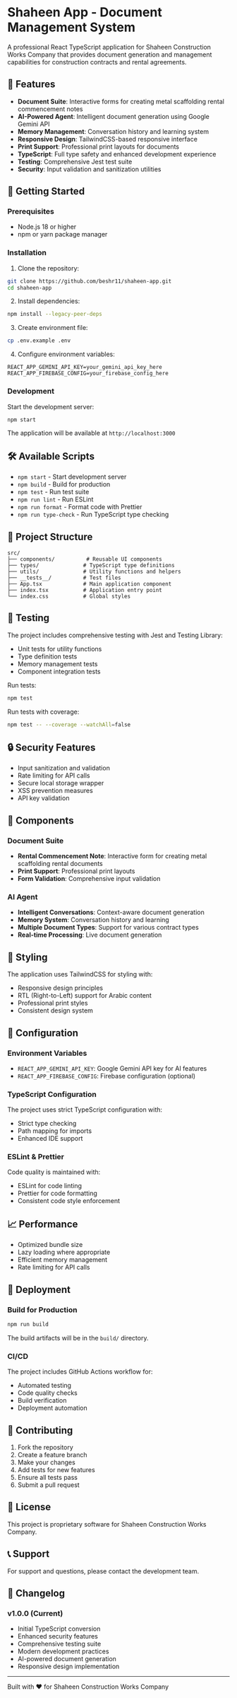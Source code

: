 # Shaheen App - Document Management System

A professional React TypeScript application for Shaheen Construction Works Company that provides document generation and management capabilities for construction contracts and rental agreements.

## 🌟 Features

- **Document Suite**: Interactive forms for creating metal scaffolding rental commencement notes
- **AI-Powered Agent**: Intelligent document generation using Google Gemini API
- **Memory Management**: Conversation history and learning system
- **Responsive Design**: TailwindCSS-based responsive interface
- **Print Support**: Professional print layouts for documents
- **TypeScript**: Full type safety and enhanced development experience
- **Testing**: Comprehensive Jest test suite
- **Security**: Input validation and sanitization utilities

## 🚀 Getting Started

### Prerequisites

- Node.js 18 or higher
- npm or yarn package manager

### Installation

1. Clone the repository:
```bash
git clone https://github.com/beshr11/shaheen-app.git
cd shaheen-app
```

2. Install dependencies:
```bash
npm install --legacy-peer-deps
```

3. Create environment file:
```bash
cp .env.example .env
```

4. Configure environment variables:
```env
REACT_APP_GEMINI_API_KEY=your_gemini_api_key_here
REACT_APP_FIREBASE_CONFIG=your_firebase_config_here
```

### Development

Start the development server:
```bash
npm start
```

The application will be available at `http://localhost:3000`

## 🛠 Available Scripts

- `npm start` - Start development server
- `npm build` - Build for production
- `npm test` - Run test suite
- `npm run lint` - Run ESLint
- `npm run format` - Format code with Prettier
- `npm run type-check` - Run TypeScript type checking

## 📁 Project Structure

```
src/
├── components/          # Reusable UI components
├── types/              # TypeScript type definitions
├── utils/              # Utility functions and helpers
├── __tests__/          # Test files
├── App.tsx             # Main application component
├── index.tsx           # Application entry point
└── index.css           # Global styles
```

## 🧪 Testing

The project includes comprehensive testing with Jest and Testing Library:

- Unit tests for utility functions
- Type definition tests
- Memory management tests
- Component integration tests

Run tests:
```bash
npm test
```

Run tests with coverage:
```bash
npm test -- --coverage --watchAll=false
```

## 🔒 Security Features

- Input sanitization and validation
- Rate limiting for API calls
- Secure local storage wrapper
- XSS prevention measures
- API key validation

## 📱 Components

### Document Suite
- **Rental Commencement Note**: Interactive form for creating metal scaffolding rental documents
- **Print Support**: Professional print layouts
- **Form Validation**: Comprehensive input validation

### AI Agent
- **Intelligent Conversations**: Context-aware document generation
- **Memory System**: Conversation history and learning
- **Multiple Document Types**: Support for various contract types
- **Real-time Processing**: Live document generation

## 🎨 Styling

The application uses TailwindCSS for styling with:
- Responsive design principles
- RTL (Right-to-Left) support for Arabic content
- Professional print styles
- Consistent design system

## 🔧 Configuration

### Environment Variables

- `REACT_APP_GEMINI_API_KEY`: Google Gemini API key for AI features
- `REACT_APP_FIREBASE_CONFIG`: Firebase configuration (optional)

### TypeScript Configuration

The project uses strict TypeScript configuration with:
- Strict type checking
- Path mapping for imports
- Enhanced IDE support

### ESLint & Prettier

Code quality is maintained with:
- ESLint for code linting
- Prettier for code formatting
- Consistent code style enforcement

## 📈 Performance

- Optimized bundle size
- Lazy loading where appropriate
- Efficient memory management
- Rate limiting for API calls

## 🚀 Deployment

### Build for Production

```bash
npm run build
```

The build artifacts will be in the `build/` directory.

### CI/CD

The project includes GitHub Actions workflow for:
- Automated testing
- Code quality checks
- Build verification
- Deployment automation

## 🤝 Contributing

1. Fork the repository
2. Create a feature branch
3. Make your changes
4. Add tests for new features
5. Ensure all tests pass
6. Submit a pull request

## 📄 License

This project is proprietary software for Shaheen Construction Works Company.

## 📞 Support

For support and questions, please contact the development team.

## 🔄 Changelog

### v1.0.0 (Current)
- Initial TypeScript conversion
- Enhanced security features
- Comprehensive testing suite
- Modern development practices
- AI-powered document generation
- Responsive design implementation

---

Built with ❤️ for Shaheen Construction Works Company
